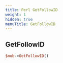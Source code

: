```yaml
---
title: Perl GetFollowID
weight: 1
hidden: true
menuTitle: GetFollowID
---
```

## GetFollowID
```perl
$mob->GetFollowID()
```